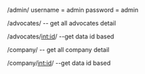 /admin/ 
username = admin
password = admin

/advocates/ -- get all advocates detail

/advocates/<int:id>/ --get data id based 

/company/ -- get all company detail

/company/<int:id>/ --get data id based 
